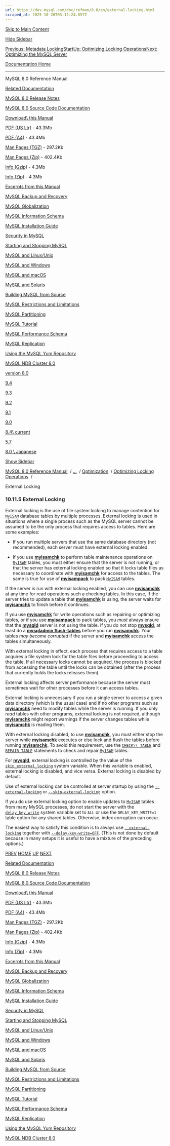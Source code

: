 ```yaml
---
url: https://dev.mysql.com/doc/refman/8.0/en/external-locking.html
scraped_at: 2025-10-20T03:12:24.857Z
---
```


[Skip to Main Content](https://dev.mysql.com/doc/refman/8.0/en/external-locking.html#main)

[Hide Sidebar](https://dev.mysql.com/doc/refman/8.0/en/external-locking.html "Hide Sidebar")

[Previous: Metadata Locking](https://dev.mysql.com/doc/refman/8.0/en/metadata-locking.html "Previous: Metadata Locking")[Start](https://dev.mysql.com/doc/refman/8.0/en/index.html "Start")[Up: Optimizing Locking Operations](https://dev.mysql.com/doc/refman/8.0/en/locking-issues.html "Up: Optimizing Locking Operations")[Next: Optimizing the MySQL Server](https://dev.mysql.com/doc/refman/8.0/en/optimizing-server.html "Next: Optimizing the MySQL Server")

[Documentation Home](https://dev.mysql.com/doc/)

* * *

MySQL 8.0 Reference Manual

[Related Documentation](https://dev.mysql.com/doc/refman/8.0/en/external-locking.html)

[MySQL 8.0 Release Notes](https://dev.mysql.com/doc/relnotes/mysql/8.0/en/)

[MySQL 8.0 Source Code Documentation](https://dev.mysql.com/doc/dev/mysql-server/latest/)

[Download\\
this Manual](https://dev.mysql.com/doc/refman/8.0/en/external-locking.html)

[PDF (US Ltr)](https://downloads.mysql.com/docs/refman-8.0-en.pdf)
\- 43.3Mb

[PDF (A4)](https://downloads.mysql.com/docs/refman-8.0-en.a4.pdf)
\- 43.4Mb

[Man Pages (TGZ)](https://downloads.mysql.com/docs/refman-8.0-en.man-gpl.tar.gz)
\- 297.2Kb

[Man Pages (Zip)](https://downloads.mysql.com/docs/refman-8.0-en.man-gpl.zip)
\- 402.4Kb

[Info (Gzip)](https://downloads.mysql.com/docs/mysql-8.0.info.gz)
\- 4.3Mb

[Info (Zip)](https://downloads.mysql.com/docs/mysql-8.0.info.zip)
\- 4.3Mb

[Excerpts from this Manual](https://dev.mysql.com/doc/refman/8.0/en/external-locking.html)

[MySQL Backup and Recovery](https://dev.mysql.com/doc/mysql-backup-excerpt/8.0/en/)

[MySQL Globalization](https://dev.mysql.com/doc/mysql-g11n-excerpt/8.0/en/)

[MySQL Information Schema](https://dev.mysql.com/doc/mysql-infoschema-excerpt/8.0/en/)

[MySQL Installation Guide](https://dev.mysql.com/doc/mysql-installation-excerpt/8.0/en/)

[Security in MySQL](https://dev.mysql.com/doc/mysql-security-excerpt/8.0/en/)

[Starting and Stopping MySQL](https://dev.mysql.com/doc/mysql-startstop-excerpt/8.0/en/)

[MySQL and Linux/Unix](https://dev.mysql.com/doc/mysql-linuxunix-excerpt/8.0/en/)

[MySQL and Windows](https://dev.mysql.com/doc/mysql-windows-excerpt/8.0/en/)

[MySQL and macOS](https://dev.mysql.com/doc/mysql-macos-excerpt/8.0/en/)

[MySQL and Solaris](https://dev.mysql.com/doc/mysql-solaris-excerpt/8.0/en/)

[Building MySQL from Source](https://dev.mysql.com/doc/mysql-sourcebuild-excerpt/8.0/en/)

[MySQL Restrictions and Limitations](https://dev.mysql.com/doc/mysql-reslimits-excerpt/8.0/en/)

[MySQL Partitioning](https://dev.mysql.com/doc/mysql-partitioning-excerpt/8.0/en/)

[MySQL Tutorial](https://dev.mysql.com/doc/mysql-tutorial-excerpt/8.0/en/)

[MySQL Performance Schema](https://dev.mysql.com/doc/mysql-perfschema-excerpt/8.0/en/)

[MySQL Replication](https://dev.mysql.com/doc/mysql-replication-excerpt/8.0/en/)

[Using the MySQL Yum Repository](https://dev.mysql.com/doc/mysql-repo-excerpt/8.0/en/)

[MySQL NDB Cluster 8.0](https://dev.mysql.com/doc/mysql-cluster-excerpt/8.0/en/)

[version 8.0](https://dev.mysql.com/doc/refman/8.0/en/external-locking.html)

[9.4](https://dev.mysql.com/doc/refman/9.4/en/external-locking.html)

[9.3](https://dev.mysql.com/doc/refman/9.3/en/external-locking.html)

[9.2](https://dev.mysql.com/doc/refman/9.2/en/external-locking.html)

[9.1](https://dev.mysql.com/doc/refman/9.1/en/external-locking.html)

[9.0](https://dev.mysql.com/doc/refman/9.0/en/external-locking.html)

[8.4\\
current](https://dev.mysql.com/doc/refman/8.4/en/external-locking.html)

[5.7](https://dev.mysql.com/doc/refman/5.7/en/external-locking.html)

[8.0 \\
Japanese](https://dev.mysql.com/doc/refman/8.0/ja/external-locking.html)

[Show Sidebar](https://dev.mysql.com/doc/refman/8.0/en/external-locking.html "Show Sidebar")

[MySQL 8.0 Reference Manual](https://dev.mysql.com/doc/refman/8.0/en/)  /
[...](https://dev.mysql.com/doc/refman/8.0/en/external-locking.html)  / [Optimization](https://dev.mysql.com/doc/refman/8.0/en/optimization.html)  /
[Optimizing Locking Operations](https://dev.mysql.com/doc/refman/8.0/en/locking-issues.html)  /

External Locking


### 10.11.5 External Locking

External locking is the use of file system locking to manage
contention for [`MyISAM`](https://dev.mysql.com/doc/refman/8.0/en/myisam-storage-engine.html "18.2 The MyISAM Storage Engine") database
tables by multiple processes. External locking is used in
situations where a single process such as the MySQL server
cannot be assumed to be the only process that requires access to
tables. Here are some examples:

- If you run multiple servers that use the same database
directory (not recommended), each server must have external
locking enabled.


- If you use [**myisamchk**](https://dev.mysql.com/doc/refman/8.0/en/myisamchk.html "6.6.4 myisamchk — MyISAM Table-Maintenance Utility") to perform table
maintenance operations on
[`MyISAM`](https://dev.mysql.com/doc/refman/8.0/en/myisam-storage-engine.html "18.2 The MyISAM Storage Engine") tables, you must either
ensure that the server is not running, or that the server
has external locking enabled so that it locks table files as
necessary to coordinate with [**myisamchk**](https://dev.mysql.com/doc/refman/8.0/en/myisamchk.html "6.6.4 myisamchk — MyISAM Table-Maintenance Utility")
for access to the tables. The same is true for use of
[**myisampack**](https://dev.mysql.com/doc/refman/8.0/en/myisampack.html "6.6.6 myisampack — Generate Compressed, Read-Only MyISAM Tables") to pack
[`MyISAM`](https://dev.mysql.com/doc/refman/8.0/en/myisam-storage-engine.html "18.2 The MyISAM Storage Engine") tables.



If the server is run with external locking enabled, you can
use [**myisamchk**](https://dev.mysql.com/doc/refman/8.0/en/myisamchk.html "6.6.4 myisamchk — MyISAM Table-Maintenance Utility") at any time for read
operations such a checking tables. In this case, if the
server tries to update a table that
[**myisamchk**](https://dev.mysql.com/doc/refman/8.0/en/myisamchk.html "6.6.4 myisamchk — MyISAM Table-Maintenance Utility") is using, the server waits for
[**myisamchk**](https://dev.mysql.com/doc/refman/8.0/en/myisamchk.html "6.6.4 myisamchk — MyISAM Table-Maintenance Utility") to finish before it continues.



If you use [**myisamchk**](https://dev.mysql.com/doc/refman/8.0/en/myisamchk.html "6.6.4 myisamchk — MyISAM Table-Maintenance Utility") for write operations
such as repairing or optimizing tables, or if you use
[**myisampack**](https://dev.mysql.com/doc/refman/8.0/en/myisampack.html "6.6.6 myisampack — Generate Compressed, Read-Only MyISAM Tables") to pack tables, you
_must_ always ensure that the
[**mysqld**](https://dev.mysql.com/doc/refman/8.0/en/mysqld.html "6.3.1 mysqld — The MySQL Server") server is not using the table. If
you do not stop [**mysqld**](https://dev.mysql.com/doc/refman/8.0/en/mysqld.html "6.3.1 mysqld — The MySQL Server"), at least do a
[**mysqladmin flush-tables**](https://dev.mysql.com/doc/refman/8.0/en/mysqladmin.html "6.5.2 mysqladmin — A MySQL Server Administration Program") before you run
[**myisamchk**](https://dev.mysql.com/doc/refman/8.0/en/myisamchk.html "6.6.4 myisamchk — MyISAM Table-Maintenance Utility"). Your tables _may_
_become corrupted_ if the server and
[**myisamchk**](https://dev.mysql.com/doc/refman/8.0/en/myisamchk.html "6.6.4 myisamchk — MyISAM Table-Maintenance Utility") access the tables
simultaneously.


With external locking in effect, each process that requires
access to a table acquires a file system lock for the table
files before proceeding to access the table. If all necessary
locks cannot be acquired, the process is blocked from accessing
the table until the locks can be obtained (after the process
that currently holds the locks releases them).


External locking affects server performance because the server
must sometimes wait for other processes before it can access
tables.


External locking is unnecessary if you run a single server to
access a given data directory (which is the usual case) and if
no other programs such as [**myisamchk**](https://dev.mysql.com/doc/refman/8.0/en/myisamchk.html "6.6.4 myisamchk — MyISAM Table-Maintenance Utility") need to
modify tables while the server is running. If you only
_read_ tables with other programs, external
locking is not required, although [**myisamchk**](https://dev.mysql.com/doc/refman/8.0/en/myisamchk.html "6.6.4 myisamchk — MyISAM Table-Maintenance Utility")
might report warnings if the server changes tables while
[**myisamchk**](https://dev.mysql.com/doc/refman/8.0/en/myisamchk.html "6.6.4 myisamchk — MyISAM Table-Maintenance Utility") is reading them.


With external locking disabled, to use
[**myisamchk**](https://dev.mysql.com/doc/refman/8.0/en/myisamchk.html "6.6.4 myisamchk — MyISAM Table-Maintenance Utility"), you must either stop the server
while [**myisamchk**](https://dev.mysql.com/doc/refman/8.0/en/myisamchk.html "6.6.4 myisamchk — MyISAM Table-Maintenance Utility") executes or else lock and
flush the tables before running [**myisamchk**](https://dev.mysql.com/doc/refman/8.0/en/myisamchk.html "6.6.4 myisamchk — MyISAM Table-Maintenance Utility"). To
avoid this requirement, use the [`CHECK\\
        TABLE`](https://dev.mysql.com/doc/refman/8.0/en/check-table.html "15.7.3.2 CHECK TABLE Statement") and [`REPAIR TABLE`](https://dev.mysql.com/doc/refman/8.0/en/repair-table.html "15.7.3.5 REPAIR TABLE Statement")
statements to check and repair
[`MyISAM`](https://dev.mysql.com/doc/refman/8.0/en/myisam-storage-engine.html "18.2 The MyISAM Storage Engine") tables.


For [**mysqld**](https://dev.mysql.com/doc/refman/8.0/en/mysqld.html "6.3.1 mysqld — The MySQL Server"), external locking is controlled by
the value of the
[`skip_external_locking`](https://dev.mysql.com/doc/refman/8.0/en/server-system-variables.html#sysvar_skip_external_locking) system
variable. When this variable is enabled, external locking is
disabled, and vice versa. External locking is disabled by
default.


Use of external locking can be controlled at server startup by
using the [`--external-locking`](https://dev.mysql.com/doc/refman/8.0/en/server-options.html#option_mysqld_external-locking) or
[`--skip-external-locking`](https://dev.mysql.com/doc/refman/8.0/en/server-options.html#option_mysqld_external-locking)
option.


If you do use external locking option to enable updates to
[`MyISAM`](https://dev.mysql.com/doc/refman/8.0/en/myisam-storage-engine.html "18.2 The MyISAM Storage Engine") tables from many MySQL
processes, do not start the server with the
[`delay_key_write`](https://dev.mysql.com/doc/refman/8.0/en/server-system-variables.html#sysvar_delay_key_write) system variable
set to `ALL` or use the
`DELAY_KEY_WRITE=1` table option for any shared
tables. Otherwise, index corruption can occur.


The easiest way to satisfy this condition is to always use
[`--external-locking`](https://dev.mysql.com/doc/refman/8.0/en/server-options.html#option_mysqld_external-locking) together with
[`--delay-key-write=OFF`](https://dev.mysql.com/doc/refman/8.0/en/server-system-variables.html#sysvar_delay_key_write). (This is
not done by default because in many setups it is useful to have
a mixture of the preceding options.)

[PREV](https://dev.mysql.com/doc/refman/8.0/en/metadata-locking.html "Previous: Metadata Locking") [HOME](https://dev.mysql.com/doc/refman/8.0/en/index.html "Start") [UP](https://dev.mysql.com/doc/refman/8.0/en/locking-issues.html "Up: Optimizing Locking Operations") [NEXT](https://dev.mysql.com/doc/refman/8.0/en/optimizing-server.html "Next: Optimizing the MySQL Server")

[Related Documentation](https://dev.mysql.com/doc/refman/8.0/en/external-locking.html)

[MySQL 8.0 Release Notes](https://dev.mysql.com/doc/relnotes/mysql/8.0/en/)

[MySQL 8.0 Source Code Documentation](https://dev.mysql.com/doc/dev/mysql-server/latest/)

[Download\\
this Manual](https://dev.mysql.com/doc/refman/8.0/en/external-locking.html)

[PDF (US Ltr)](https://downloads.mysql.com/docs/refman-8.0-en.pdf)
\- 43.3Mb

[PDF (A4)](https://downloads.mysql.com/docs/refman-8.0-en.a4.pdf)
\- 43.4Mb

[Man Pages (TGZ)](https://downloads.mysql.com/docs/refman-8.0-en.man-gpl.tar.gz)
\- 297.2Kb

[Man Pages (Zip)](https://downloads.mysql.com/docs/refman-8.0-en.man-gpl.zip)
\- 402.4Kb

[Info (Gzip)](https://downloads.mysql.com/docs/mysql-8.0.info.gz)
\- 4.3Mb

[Info (Zip)](https://downloads.mysql.com/docs/mysql-8.0.info.zip)
\- 4.3Mb

[Excerpts from this Manual](https://dev.mysql.com/doc/refman/8.0/en/external-locking.html)

[MySQL Backup and Recovery](https://dev.mysql.com/doc/mysql-backup-excerpt/8.0/en/)

[MySQL Globalization](https://dev.mysql.com/doc/mysql-g11n-excerpt/8.0/en/)

[MySQL Information Schema](https://dev.mysql.com/doc/mysql-infoschema-excerpt/8.0/en/)

[MySQL Installation Guide](https://dev.mysql.com/doc/mysql-installation-excerpt/8.0/en/)

[Security in MySQL](https://dev.mysql.com/doc/mysql-security-excerpt/8.0/en/)

[Starting and Stopping MySQL](https://dev.mysql.com/doc/mysql-startstop-excerpt/8.0/en/)

[MySQL and Linux/Unix](https://dev.mysql.com/doc/mysql-linuxunix-excerpt/8.0/en/)

[MySQL and Windows](https://dev.mysql.com/doc/mysql-windows-excerpt/8.0/en/)

[MySQL and macOS](https://dev.mysql.com/doc/mysql-macos-excerpt/8.0/en/)

[MySQL and Solaris](https://dev.mysql.com/doc/mysql-solaris-excerpt/8.0/en/)

[Building MySQL from Source](https://dev.mysql.com/doc/mysql-sourcebuild-excerpt/8.0/en/)

[MySQL Restrictions and Limitations](https://dev.mysql.com/doc/mysql-reslimits-excerpt/8.0/en/)

[MySQL Partitioning](https://dev.mysql.com/doc/mysql-partitioning-excerpt/8.0/en/)

[MySQL Tutorial](https://dev.mysql.com/doc/mysql-tutorial-excerpt/8.0/en/)

[MySQL Performance Schema](https://dev.mysql.com/doc/mysql-perfschema-excerpt/8.0/en/)

[MySQL Replication](https://dev.mysql.com/doc/mysql-replication-excerpt/8.0/en/)

[Using the MySQL Yum Repository](https://dev.mysql.com/doc/mysql-repo-excerpt/8.0/en/)

[MySQL NDB Cluster 8.0](https://dev.mysql.com/doc/mysql-cluster-excerpt/8.0/en/)